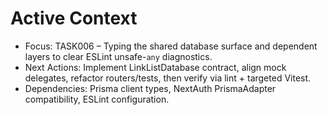# Active Context

- Focus: TASK006 – Typing the shared database surface and dependent layers to clear ESLint unsafe-`any` diagnostics.
- Next Actions: Implement LinkListDatabase contract, align mock delegates, refactor routers/tests, then verify via lint + targeted Vitest.
- Dependencies: Prisma client types, NextAuth PrismaAdapter compatibility, ESLint configuration.
